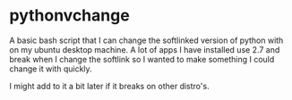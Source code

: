 # pythonvchange

A basic bash script that I can change the softlinked version of python with on my ubuntu desktop machine. A lot of apps I have installed use 2.7 and break when I change the softlink so I wanted to make something I could change it with quickly.

I might add to it a bit later if it breaks on other distro's.
